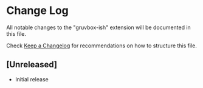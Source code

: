 # Change Log

All notable changes to the "gruvbox-ish" extension will be documented in this file.

Check [Keep a Changelog](http://keepachangelog.com/) for recommendations on how to structure this file.

## [Unreleased]

- Initial release
